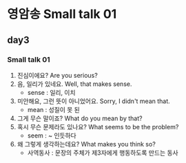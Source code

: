 # 영암송 Small talk 01
## day3

### Small talk 01

1. 진심이에요? Are you serious?
2. 음, 일리가 있네요. Well, that makes sense.
	- sense : 일리, 이치
3. 미안해요, 그런 뜻이 아니었어요. Sorry, I didn't mean that.
	- mean : 성질이 못 된
4. 그게 무슨 말이죠? What do you mean by that?
5. 혹시 무슨 문제라도 있나요? What seems to be the problem?
	- seem : ~ 인듯하다
6. 왜 그렇게 생각하는데요? What makes you think so?
	- 사역동사 : 문장의 주체가 제3자에게 행동하도록 만드는 동사
